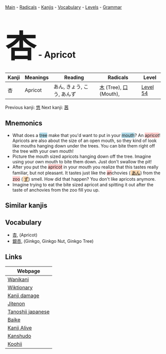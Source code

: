 <style> bigfont {font-size: 100px}</style>
[Main](../index.md) -
[Radicals](../radicals.md) -
[Kanjis](../kanjis.md) -
[Vocabulary](../vocabulary.md) -
[Levels](../levels.md) -
[Grammar](../grammar.md)
# <bigfont> 杏</bigfont> - Apricot 

| Kanji | Meanings | Reading | Radicals | Level |
| --- | --- | --- | --- | --- |
| 杏 | Apricot | あん, きょう, こう, あんず | [木](../radicals/木.md) (Tree), [口](../radicals/口.md) (Mouth),  | [Level 54](../levels/wk_level54.md) |

Previous kanji: [悠](悠.md) Next kanji: [茜](茜.md) 

## Mnemonics
 * What does a <span style="background-color:#ADD8E6"> tree</span> make that you'd want to put in your <span style="background-color:#ADD8E6"> mouth</span>? An <span style="background-color:#ffcccb"> apricot</span>! Apricots are also about the size of an open mouth, so they kind of look like mouths hanging down under the trees. You can bite them right off the tree with your own mouth!
* Picture the mouth sized apricots hanging down off the tree. Imagine using your own mouth to bite them down. Just don't swallow the pit!
* After you put the <span style="background-color:#ffcccb"> apricot</span> in your mouth you realize that this tastes really familiar, but not pleasant. It tastes just like the <span style="background-color:#ffcccb"> an</span>chovies (<span style="background-color:#fed8b1"> [あん](https://jisho.org/search/あん)</span>) from the <span style="background-color:#ffcccb"> zoo</span> (<span style="background-color:#fed8b1"> [ず](https://jisho.org/search/ず)</span>) smell. How did that happen? You don't like apricots anymore.
* Imagine trying to eat the bite sized apricot and spitting it out after the taste of anchovies from the zoo fill you up. 


## Similar kanjis
 


## Vocabulary
 * [杏](../vocabulary/杏.md), (Apricot)
* [銀杏](../vocabulary/杏.md), (Ginkgo, Ginkgo Nut, Ginkgo Tree)



## Links 

| Webpage |
| --- |
| [Wanikani          ](https://www.wanikani.com/kanji/杏) |
| [Wiktionary        ](https://en.wiktionary.org/wiki/杏) |
| [Kanji damage      ](http://www.kanjidamage.com/kanji/search?utf8=✓&q=杏) |
| [Jitenon           ](https://jitenon.com/kanji/杏) |
| [Tanoshii japanese ](https://www.tanoshiijapanese.com/dictionary/kanji.cfm?k=杏) |
| [Baike             ](https://baike.baidu.com/item/杏) |
| [Kanji Alive       ](https://app.kanjialive.com/杏) |
| [Kanshudo          ](https://www.kanshudo.com/searchmn?q=杏) |
| [Koohii            ](https://kanji.koohii.com/study/kanji/杏) |
